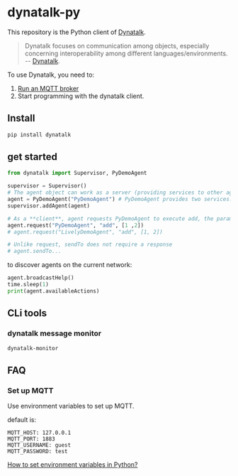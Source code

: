# dynatalk-py

This repository is the Python client of [Dynatalk](https://github.com/wwj718/Dynatalk).

> Dynatalk focuses on communication among objects, especially concerning interoperability among different languages/environments. -- [Dynatalk](https://github.com/wwj718/Dynatalk).

To use Dynatalk, you need to:

1. [Run an MQTT broker](https://github.com/wwj718/Dynatalk/blob/main/mqtt/readme.md)
2. Start programming with the dynatalk client.

## Install

```bash
pip install dynatalk
```

## get started

```py
from dynatalk import Supervisor, PyDemoAgent

supervisor = Supervisor()
# The agent object can work as a server (providing services to other agents) or work as a client (requesting services from other agents).
agent = PyDemoAgent("PyDemoAgent") # PyDemoAgent provides two services: add, echo
supervisor.addAgent(agent)

# As a **client**, agent requests PyDemoAgent to execute add, the parameters are [1, 2]
agent.request("PyDemoAgent", "add", [1 ,2])
# agent.request("LivelyDemoAgent", "add", [1, 2])

# Unlike request, sendTo does not require a response
# agent.sendTo...
```

to discover agents on the current network:

```py
agent.broadcastHelp()
time.sleep(1)
print(agent.availableActions)
```

## CLi tools

### dynatalk message monitor

```bash
dynatalk-monitor
```

## FAQ

### Set up MQTT

Use environment variables to set up MQTT.


default is:

```
MQTT_HOST: 127.0.0.1
MQTT_PORT: 1883
MQTT_USERNAME: guest
MQTT_PASSWORD: test
```

[How to set environment variables in Python?](https://stackoverflow.com/questions/5971312/how-to-set-environment-variables-in-python)